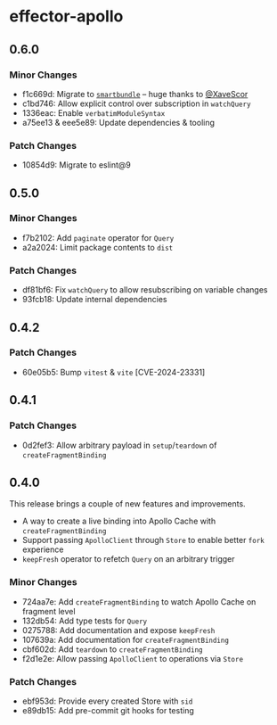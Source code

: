 # effector-apollo

## 0.6.0

### Minor Changes

- f1c669d: Migrate to [`smartbundle`](https://github.com/XaveScor/smartbundle) – huge thanks to [@XaveScor](https://github.com/XaveScor/)
- c1bd746: Allow explicit control over subscription in `watchQuery`
- 1336eac: Enable `verbatimModuleSyntax`
- a75ee13 & eee5e89: Update dependencies & tooling

### Patch Changes

- 10854d9: Migrate to eslint@9

## 0.5.0

### Minor Changes

- f7b2102: Add `paginate` operator for `Query`
- a2a2024: Limit package contents to `dist`

### Patch Changes

- df81bf6: Fix `watchQuery` to allow resubscribing on variable changes
- 93fcb18: Update internal dependencies

## 0.4.2

### Patch Changes

- 60e05b5: Bump `vitest` & `vite` [CVE-2024-23331]

## 0.4.1

### Patch Changes

- 0d2fef3: Allow arbitrary payload in `setup`/`teardown` of `createFragmentBinding`

## 0.4.0

This release brings a couple of new features and improvements.

- A way to create a live binding into Apollo Cache with `createFragmentBinding`
- Support passing `ApolloClient` through `Store` to enable better `fork` experience
- `keepFresh` operator to refetch `Query` on an arbitrary trigger

### Minor Changes

- 724aa7e: Add `createFragmentBinding` to watch Apollo Cache on fragment level
- 132db54: Add type tests for `Query`
- 0275788: Add documentation and expose `keepFresh`
- 107639a: Add documentation for `createFragmentBinding`
- cbf602d: Add `teardown` to `createFragmentBinding`
- f2d1e2e: Allow passing `ApolloClient` to operations via `Store`

### Patch Changes

- ebf953d: Provide every created Store with `sid`
- e89db15: Add pre-commit git hooks for testing
